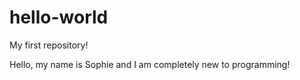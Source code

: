 # hello-world
My first repository!

Hello, my name is Sophie and I am completely new to programming!
